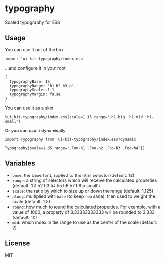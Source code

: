 # typography

Scaled typography for ESS

## Usage

You can use it out of the box

    import 'ui-kit-typography/index.ess'

...and configure it in your root

    {
      typographyBase: 15,
      typographyRange: 'h1 h2 h3 p',
      typographyScale: 1.1,
      typographyMargin: false
    }

You can use it as a skin

    %ui-kit-typography/index.ess(scale=1.15 range='.h1-big .h1-mid .h1-small')
    
Or you can use it dynamically

    import Typography from 'ui-kit-typography/index.ess?dynamic'
    
    Typography(scale=1.05 range='.Foo-h1 .Foo-h2 .Foo-h3 .Foo-h4'})

## Variables

- `base`: the base font, applied to the html selector (default: 12)
- `range`: a string of selectors which will receive the calculated properties (default: 'h1 h2 h3 h4 h5 h6 h7 h8 p small')
- `scale`: the ratio by which to size up or down the range (default: 1.125)
- `along`: multiplied with `base` (to keep `rem` sane), then used to weight the scale (default: 1.5)
- `round`: how much to round the calculated properties. For example, with a value of 1000, a property of 3.33333333333 will be rounded to 3.333 (default: 10)
- `mid`: which index in the range to use as the center of the scale (default: 2)

##

## License

MIT
